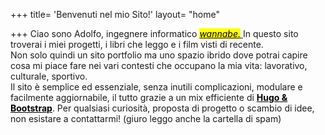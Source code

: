 +++
title= 'Benvenuti nel mio Sito!'
layout= "home"

+++
Ciao sono Adolfo, ingegnere informatico  <a href="/esami/"><mark><em >wannabe.</em></mark> </a>
In questo sito troverai i miei progetti, i libri che leggo e i film visti di recente.  
Non solo quindi un sito portfolio ma uno spazio ibrido dove potrai capire cosa mi piace fare nei vari contesti che occupano la mia vita: lavorativo, culturale, sportivo.  
Il sito è semplice ed essenziale, senza inutili complicazioni, modulare e facilmente aggiornabile, il tutto grazie a un mix efficiente di <a href="/progetti/aboutsite" style ="color: black"><b>Hugo & Bootstrap</b></a>.
Per qualsiasi curiosità, proposta di progetto o scambio di idee, non esistare a contattarmi! (giuro leggo anche la cartella di spam)

